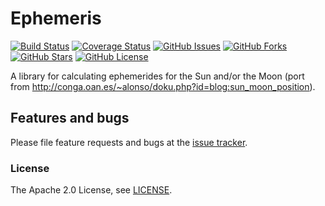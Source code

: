 Ephemeris
======

[![Build Status](https://travis-ci.org/kb0/kotlin-ephemeris.svg?branch=master)](https://travis-ci.org/kb0/kotlin-ephemeris)
[![Coverage Status](https://coveralls.io/repos/github/kb0/kotlin-ephemeris/badge.svg?branch=master)](https://coveralls.io/github/kb0/kotlin-ephemeris?branch=master)
[![GitHub Issues](https://img.shields.io/github/issues/kb0/kotlin-ephemeris.svg?branch=master)](https://github.com/kb0/kotlin-ephemeris/issues)
[![GitHub Forks](https://img.shields.io/github/forks/kb0/kotlin-ephemeris.svg?branch=master)](https://github.com/kb0/kotlin-ephemeris/network)
[![GitHub Stars](https://img.shields.io/github/stars/kb0/kotlin-ephemeris.svg?branch=master)](https://github.com/kb0/kotlin-ephemeris/stargazers)
[![GitHub License](https://img.shields.io/badge/license-Apache%202-blue.svg)](https://raw.githubusercontent.com/kb0/kotlin-ephemeris/master/LICENSE)

A library for calculating ephemerides for the Sun and/or the Moon (port from http://conga.oan.es/~alonso/doku.php?id=blog:sun_moon_position).


## Features and bugs

Please file feature requests and bugs at the [issue tracker][tracker].

[tracker]: https://github.com/kb0/kotlin-ephemeris/issues

### License

The Apache 2.0 License, see [LICENSE](https://github.com/kb0/kotlin-ephemeris/raw/master/LICENSE).